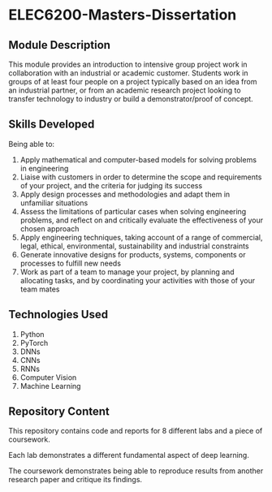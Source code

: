 # ELEC6200-Masters-Dissertation

## Module Description
This module provides an introduction to intensive group project work in collaboration with an industrial or academic customer. Students work in groups of at least four people on a project typically based on an idea from an industrial partner, or from an academic research project looking to transfer technology to industry or build a demonstrator/proof of concept.

## Skills Developed

Being able to:

1. Apply mathematical and computer-based models for solving problems in engineering
2. Liaise with customers in order to determine the scope and requirements of your project, and the criteria for judging its success
3. Apply design processes and methodologies and adapt them in unfamiliar situations
4. Assess the limitations of particular cases when solving engineering problems, and reflect on and critically evaluate the effectiveness of your chosen approach
5. Apply engineering techniques, taking account of a range of commercial, legal, ethical, environmental, sustainability and industrial constraints
6. Generate innovative designs for products, systems, components or processes to fulfill new needs
7. Work as part of a team to manage your project, by planning and allocating tasks, and by coordinating your activities with those of your team mates


## Technologies Used

1. Python
2. PyTorch
3. DNNs
4. CNNs
5. RNNs
6. Computer Vision
7. Machine Learning

## Repository Content

This repository contains code and reports for 8 different labs and a piece of coursework.

Each lab demonstrates a different fundamental aspect of deep learning.

The coursework demonstrates being able to reproduce results from another research paper and critique its findings.
